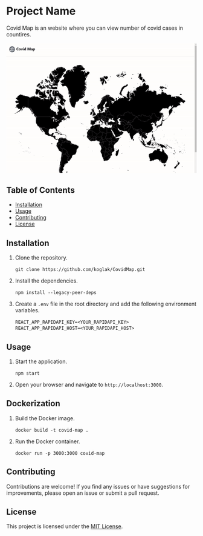 # Project Name

Covid Map is an website where you can view number of covid cases in countires.

![Covid Map](/src/images/covidmap.gif)

## Table of Contents

- [Installation](#installation)
- [Usage](#usage)
- [Contributing](#contributing)
- [License](#license)

## Installation

1. Clone the repository.
    ```shell
    git clone https://github.com/koglak/CovidMap.git
    ```

2. Install the dependencies.
    ```shell
    npm install --legacy-peer-deps
    ```

3. Create a `.env` file in the root directory and add the following environment variables.
    ```shell
    REACT_APP_RAPIDAPI_KEY=<YOUR_RAPIDAPI_KEY>
    REACT_APP_RAPIDAPI_HOST=<YOUR_RAPIDAPI_HOST>
    ```

## Usage

1. Start the application.
    ```shell
    npm start
    ```

2. Open your browser and navigate to `http://localhost:3000`.

## Dockerization

1. Build the Docker image.
    ```shell
    docker build -t covid-map .
    ```

2. Run the Docker container.
    ```shell
    docker run -p 3000:3000 covid-map
    ```

## Contributing

Contributions are welcome! If you find any issues or have suggestions for improvements, please open an issue or submit a pull request.

## License

This project is licensed under the [MIT License](LICENSE).